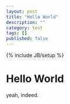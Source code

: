 ```yaml
---
layout: post
title: "Hello World"
description: ""
category: test
tags: []
published: false
---
```


{% include JB/setup %}

# Hello World

yeah, indeed.